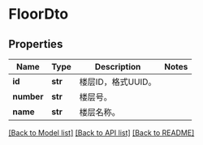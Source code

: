 # FloorDto

## Properties
Name | Type | Description | Notes
------------ | ------------- | ------------- | -------------
**id** | **str** | 楼层ID，格式UUID。 | 
**number** | **str** | 楼层号。 | 
**name** | **str** | 楼层名称。 | 

[[Back to Model list]](../README.md#documentation-for-models) [[Back to API list]](../README.md#documentation-for-api-endpoints) [[Back to README]](../README.md)


